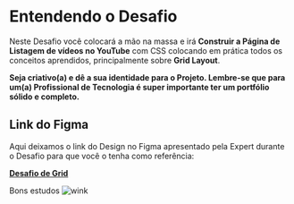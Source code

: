 # Entendendo o Desafio

Neste Desafio você colocará a mão na massa e irá **Construir a Página de Listagem de vídeos no YouTube** com CSS colocando em prática todos os conceitos aprendidos, principalmente sobre **Grid Layout**.

**Seja criativo(a) e dê a sua identidade para o Projeto. Lembre-se que para um(a) Profissional de Tecnologia é super importante ter um portfólio sólido e completo.**

 

## **Link do Figma**

Aqui deixamos o link do Design no Figma apresentado pela Expert durante o Desafio para que você o tenha como referência:

**[Desafio de Grid](https://www.figma.com/file/KknwioExyqKD3D2eSVFrcW/Desafio-Grid---DIO?node-id=0%3A1)**

 

 

Bons estudos ![wink](https://app.digitalinnovation.one/static/ckeditor/ckeditor/plugins/smiley/images/wink_smile.png)

 